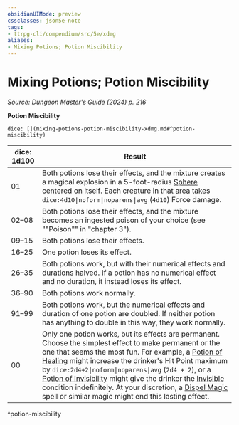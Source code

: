```yaml
---
obsidianUIMode: preview
cssclasses: json5e-note
tags:
- ttrpg-cli/compendium/src/5e/xdmg
aliases:
- Mixing Potions; Potion Miscibility
---
```

# Mixing Potions; Potion Miscibility
*Source: Dungeon Master's Guide (2024) p. 216* 

**Potion Miscibility**

`dice: [](mixing-potions-potion-miscibility-xdmg.md#^potion-miscibility)`

| dice: 1d100 | Result |
|-------------|--------|
| 01 | Both potions lose their effects, and the mixture creates a magical explosion in a 5-foot-radius [Sphere](/3-Mechanics/CLI/variant-rules/sphere-area-of-effect-xphb.md) centered on itself. Each creature in that area takes `dice:4d10\|noform\|noparens\|avg` (`4d10`) Force damage. |
| 02–08 | Both potions lose their effects, and the mixture becomes an ingested poison of your choice (see ""Poison"" in "chapter 3"). |
| 09–15 | Both potions lose their effects. |
| 16–25 | One potion loses its effect. |
| 26–35 | Both potions work, but with their numerical effects and durations halved. If a potion has no numerical effect and no duration, it instead loses its effect. |
| 36–90 | Both potions work normally. |
| 91–99 | Both potions work, but the numerical effects and duration of one potion are doubled. If neither potion has anything to double in this way, they work normally. |
| 00 | Only one potion works, but its effects are permanent. Choose the simplest effect to make permanent or the one that seems the most fun. For example, a [Potion of Healing](/3-Mechanics/CLI/items/potion-of-healing-xdmg.md) might increase the drinker's Hit Point maximum by `dice:2d4+2\|noform\|noparens\|avg` (`2d4 + 2`), or a [Potion of Invisibility](/3-Mechanics/CLI/items/potion-of-invisibility-xdmg.md) might give the drinker the [Invisible](/3-Mechanics/CLI/conditions.md#Invisible) condition indefinitely. At your discretion, a [Dispel Magic](/3-Mechanics/CLI/spells/dispel-magic-xphb.md) spell or similar magic might end this lasting effect. |
^potion-miscibility